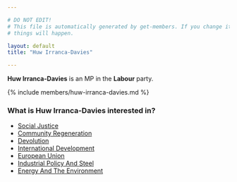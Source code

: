 ```yaml
---

# DO NOT EDIT!
# This file is automatically generated by get-members. If you change it, bad
# things will happen.

layout: default
title: "Huw Irranca-Davies"

---
```


**Huw Irranca-Davies** is an MP in the **Labour** party.

{% include members/huw-irranca-davies.md %}

### What is Huw Irranca-Davies interested in?


* [Social Justice](/interests/social-justice.html)
* [Community Regeneration](/interests/community-regeneration.html)
* [Devolution](/interests/devolution.html)
* [International Development](/interests/international-development.html)
* [European Union](/interests/european-union.html)
* [Industrial Policy And Steel](/interests/industrial-policy-and-steel.html)
* [Energy And The Environment](/interests/energy-and-the-environment.html)
